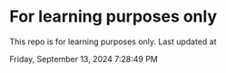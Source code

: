 # For learning purposes only
This repo is for learning purposes only.
Last updated at

Friday, September 13, 2024 7:28:49 PM

